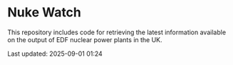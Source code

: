# Nuke Watch

This repository includes code for retrieving the latest information available on the output of EDF nuclear power plants in the UK.

Last updated: 2025-09-01 01:24